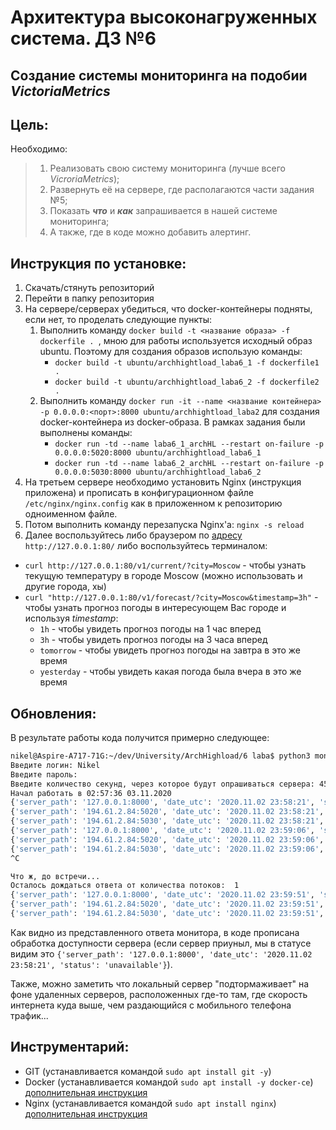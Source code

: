 # Архитектура высоконагруженных система. ДЗ №6
## Создание системы мониторинга на подобии ***VictoriaMetrics***


## Цель:
Необходимо:
> 1. Реализовать свою систему мониторинга (лучше всего *VicroriaMetrics*);
> 1. Развернуть её на сервере, где располагаются части задания №5;
> 1. Показать ***что*** и ***как*** запрашивается в нашей системе мониторинга;
> 1. А также, где в коде можно добавить алертинг.  


## Инструкция по установке:
1. Скачать/стянуть репозиторий 
1. Перейти в папку репозитория
1. На сервере/серверах убедиться, что docker-контейнеры подняты, если нет, то проделать следующие пункты:
    1. Выполнить команду `docker build -t <название образа> -f dockerfile . `, мною для работы используется исходный образ ubuntu. Поэтому для создания образов использую команды:
        * `docker build -t ubuntu/archhightload_laba6_1 -f dockerfile1 .`
        * `docker build -t ubuntu/archhightload_laba6_2 -f dockerfile2 .`
    1. Выполнить команду `docker run -it --name <название контейнера> -p 0.0.0.0:<порт>:8000 ubuntu/archhightload_laba2` для создания docker-контейнера из docker-образа. В рамках задания были выполнены команды:
        * `docker run -td --name laba6_1_archHL --restart on-failure -p 0.0.0.0:5020:8000 ubuntu/archhightload_laba6_1`
        * `docker run -td --name laba6_2_archHL --restart on-failure -p 0.0.0.0:5030:8000 ubuntu/archhightload_laba6_2`
1. На третьем сервере необходимо установить Nginx (инструкция приложена) и прописать в конфигурационном файле `/etc/nginx/nginx.config` как в приложенном к репозиторию одноименном файле.
1. Потом выполнить команду перезапуска Nginx'а: `nginx -s reload`
1. Далее воспользуйтесь либо браузером по [адресу](http://127.0.0.1:80) `http://127.0.0.1:80/` либо воспользуйтесь терминалом:
  - `curl http://127.0.0.1:80/v1/current/?city=Moscow` - чтобы узнать текущую температуру в городе Moscow (можно использовать и другие города, хы)
  - `curl "http://127.0.0.1:80/v1/forecast/?city=Moscow&timestamp=3h"` - чтобы узнать прогноз погоды в интересующем Вас городе и используя *timestamp*:
    * `1h` - чтобы увидеть прогноз погоды на 1 час вперед
    * `3h` - чтобы увидеть прогноз погоды на 3 часа вперед
    * `tomorrow` - чтобы увидеть прогноз погоды на завтра в это же время
    * `yesterday` - чтобы увидеть какая погода была вчера в это же время






## Обновления:

В результате работы кода получится примерно следующее:
```bash
nikel@Aspire-A717-71G:~/dev/University/ArchHighload/6 laba$ python3 monitor.py 
Введите логин: Nikel
Введите пароль: 
Введите количество секунд, через которое будут опрашиваться сервера: 45
Начал работать в 02:57:36 03.11.2020
{'server_path': '127.0.0.1:8000', 'date_utc': '2020.11.02 23:58:21', 'status': 'unavailable'}
{'server_path': '194.61.2.84:5020', 'date_utc': '2020.11.02 23:58:21', 'status': 'available', 'data': '{"status_auth": "ok", "id_service": "1", "count_visit_root": 2, "count_dispays_current_weather": 1, "count_requests_to_OWM": 5, "avr": {"root_page": 1.7881393432617188e-06, "current": 0.23424744606018066, "forecast": 0.23913037776947021}}'}
{'server_path': '194.61.2.84:5030', 'date_utc': '2020.11.02 23:58:21', 'status': 'available', 'data': '{"status_auth": "ok", "id_service": "2", "count_visit_root": 4, "count_dispays_current_weather": 2, "count_requests_to_OWM": 2, "avr": {"root_page": 2.2649765014648438e-06, "current": 0.24375951290130615, "forecast": 0.24423933029174805}}'}
{'server_path': '127.0.0.1:8000', 'date_utc': '2020.11.02 23:59:06', 'status': 'available', 'data': '{"status_auth": "ok", "id_service": "0", "count_visit_root": 1, "count_dispays_current_weather": 1, "count_requests_to_OWM": 3, "avr": {"root_page": 1.9073486328125e-06, "current": 0.8310353755950928, "forecast": 0.5098166465759277}}'}
{'server_path': '194.61.2.84:5020', 'date_utc': '2020.11.02 23:59:06', 'status': 'available', 'data': '{"status_auth": "ok", "id_service": "1", "count_visit_root": 2, "count_dispays_current_weather": 0, "count_requests_to_OWM": 2, "avr": {"root_page": 2.2649765014648438e-06, "current": 0.0, "forecast": 0.2474595308303833}}'}
{'server_path': '194.61.2.84:5030', 'date_utc': '2020.11.02 23:59:06', 'status': 'available', 'data': '{"status_auth": "ok", "id_service": "2", "count_visit_root": 1, "count_dispays_current_weather": 1, "count_requests_to_OWM": 3, "avr": {"root_page": 2.2649765014648438e-06, "current": 0.19890618324279785, "forecast": 0.28251147270202637}}'}
^C

Что ж, до встречи...
Осталось дождаться ответа от количества потоков:  1
{'server_path': '127.0.0.1:8000', 'date_utc': '2020.11.02 23:59:51', 'status': 'available', 'data': '{"status_auth": "ok", "id_service": "0", "count_visit_root": 0, "count_dispays_current_weather": 0, "count_requests_to_OWM": 0, "avr": {"root_page": 0.0, "current": 0.0, "forecast": 0.534808874130249}}'}
{'server_path': '194.61.2.84:5020', 'date_utc': '2020.11.02 23:59:51', 'status': 'available', 'data': '{"status_auth": "ok", "id_service": "1", "count_visit_root": 0, "count_dispays_current_weather": 0, "count_requests_to_OWM": 0, "avr": {"root_page": 2.1457672119140625e-06, "current": 0.0, "forecast": 0.33891844749450684}}'}
{'server_path': '194.61.2.84:5030', 'date_utc': '2020.11.02 23:59:51', 'status': 'available', 'data': '{"status_auth": "ok", "id_service": "2", "count_visit_root": 0, "count_dispays_current_weather": 0, "count_requests_to_OWM": 0, "avr": {"root_page": 2.1457672119140625e-06, "current": 0.26261353492736816, "forecast": 0.3184547424316406}}'}
```

Как видно из представленного ответа монитора, в коде прописана обработка доступности сервера (если сервер приуныл, мы в статусе видим это `{'server_path': '127.0.0.1:8000', 'date_utc': '2020.11.02 23:58:21', 'status': 'unavailable'}`).

Также, можно заметить что локальный сервер "подтормаживает" на фоне удаленных серверов, расположенных где-то там, где скорость интернета куда выше, чем раздающийся с мобильного телефона трафик...


## Инструментарий:
- GIT (устанавливается командой `sudo apt install git -y`)
- Docker (устанавливается командой `sudo apt install -y docker-ce`) [дополнительная инструкция](https://losst.ru/ustanovka-docker-na-ubuntu-16-04)
- Nginx (устанавливается командой `sudo apt install nginx`) [дополнительная инструкция](https://losst.ru/ustanovka-nginx-ubuntu-16-04)